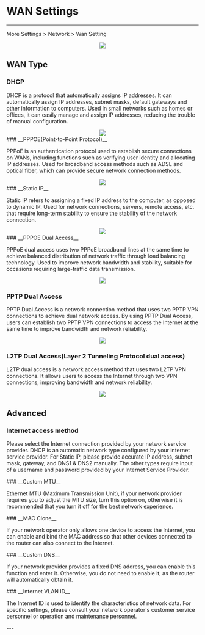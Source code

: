 <!--<style>
    .text {
        font-size: 21px; 
    }
</style>
-->
# WAN Settings

---
 More Settings  > Network > Wan Setting
	<div style="text-align: center;">
    <img class="boxshadow" src="/images/wan08.png">
	</div>
## __WAN Type__

### __DHCP__
<p class="text">
DHCP is a protocol that automatically assigns IP addresses. It can automatically assign IP addresses, subnet masks, default gateways and other information to computers.
Used in small networks such as homes or offices, it can easily manage and assign IP addresses, reducing the trouble of manual configuration.
</p>
<div style="text-align: center;">
    <img class="boxshadow" src="/images/wan01.png">
</div>
### __PPPOE(Point-to-Point Protocol)__
<p class="text">
PPPoE is an authentication protocol used to establish secure connections on WANs, including functions such as verifying user identity and allocating IP addresses.
Used for broadband access methods such as ADSL and optical fiber, which can provide secure network connection methods.
</p>
<div style="text-align: center;">
    <img class="boxshadow" src="/images/wan02.png">
</div>
### __Static IP__
<p class="text">
Static IP refers to assigning a fixed IP address to the computer, as opposed to dynamic IP.
 Used for network connections, servers, remote access, etc. that require long-term stability to ensure the stability of the network connection.
</p>

<div style="text-align: center;">
    <img class="boxshadow" src="/images/wan03.png">
</div>
### __PPPOE Dual Access__
<p class="text">
 PPPoE dual access uses two PPPoE broadband lines at the same time to achieve balanced distribution of network traffic through load balancing technology.
 Used to improve network bandwidth and stability, suitable for occasions requiring large-traffic data transmission.
</p>
<div style="text-align: center;">
    <img class="boxshadow" src="/images/wan04.png">
</div>

### __PPTP Dual Access__
<p class="text">
PPTP Dual Access is a network connection method that uses two PPTP VPN connections to achieve dual network access. By using PPTP Dual Access, users can establish two PPTP VPN connections to access the Internet at the same time to improve bandwidth and network reliability.
</p>
<div style="text-align: center;">
    <img class="boxshadow" src="/images/wan05.png">
</div>

### __L2TP Dual Access(Layer 2 Tunneling Protocol dual access)__
<p class="text">
L2TP dual access is a network access method that uses two L2TP VPN connections. It allows users to access the Internet through two VPN connections, improving bandwidth and network reliability.
</p>

<div style="text-align: center;">
    <img class="boxshadow" src="/images/wan06.png">
</div>

## __Advanced__

### __Internet access method__
<p class="text">Please select the Internet connection provided by your network service provider. DHCP is an automatic network type configured by your internet service provider. For Static IP, please provide accurate IP address, subnet mask, gateway, and DNS1 & DNS2 manually. The other types require input of a username and password provided by your Internet Service Provider.
</p>
### __Custom MTU__
<p class="text">
Ethernet MTU (Maximum Transmission Unit), if your network provider requires you to adjust the MTU size, turn this option on, otherwise it is recommended that you turn it off for the best network experience.
</p>
### __MAC Clone__
<p class="text">
If your network operator only allows one device to access the Internet, you can enable and bind the MAC address so that other devices connected to the router can also connect to the Internet.
</p>
### __Custom DNS__
<p class="text">
If your network provider provides a fixed DNS address, you can enable this function and enter it. Otherwise, you do not need to enable it, as the router will automatically obtain it.
</p>
### __Internet VLAN ID__
<p class="text">
The Internet ID is used to identify the characteristics of network data. For specific settings, please consult your network operator's customer service personnel or operation and maintenance personnel.
</p>
---